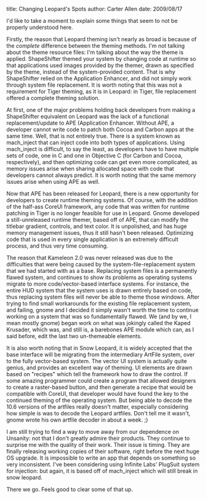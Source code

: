 title: Changing Leopard's Spots
author: Carter Allen
date: 2009/08/17



I'd like to take a moment to explain some things that seem to not be properly understood here.

Firstly, the reason that Leopard theming isn't nearly as broad is because of the <em>complete</em> difference between the theming methods. I'm not talking about the theme resource files:  I'm talking about the way the theme is applied. ShapeShifter themed your system by changing code at runtime so that applications used images provided by the themer, drawn as specified by the theme, instead of the system-provided content. That is why ShapeShifter relied on the Application Enhancer, and did not simply work through system file replacement. It is worth noting that this was not a requirement for Tiger theming, as it is in Leopard:  in Tiger, file replacement offered a complete theming solution.

At first, one of the major problems holding back developers from making a ShapeShifter equivalent on Leopard was the lack of a functional replacement/update to APE (Application Enhancer. Without APE, a developer cannot write code to patch both Cocoa and Carbon apps at the same time. Well, that is not entirely true. There is a system known as mach_inject that can inject code into both types of applications. Using mach_inject is difficult, to say the least, as developers have to have multiple sets of code, one in C and one in Objective C (for Carbon and Cocoa, respectively), and then optimizing code can get even more complicated, as memory issues arise when sharing allocated space with code that developers cannot always predict. It is worth noting that the same memory issues arise when using APE as well.

Now that APE has been released for Leopard, there is a new opportunity for developers to create runtime theming systems. Of course, with the addition of the half-ass CoreUI framework, any code that was written for runtime patching in Tiger is no longer feasible for use in Leopard. Gnome developed a still-unreleased runtime themer, based off of APE, that can modify the titlebar gradient, controls, and text color. It is unpolished, and has huge memory management issues, thus it still hasn't been released. Optimizing code that is used in every single application is an extremely difficult process, and thus very time consuming.

The reason that Kameleon 2.0 was never released was due to the difficulties that were being caused by the system-file-replacement system that we had started with as a base. Replacing system files is a permanently flawed system, and continues to show its problems as operating systems migrate to more code/vector-based interface systems. For instance, the entire HUD system that the system uses is drawn entirely based on code, thus replacing system files will never be able to theme those windows. After trying to find small workarounds for the existing file replacement system, and failing, gnome and I decided it simply wasn't worth the time to continue working on a system that was so fundamentally flawed. We (and by we, I mean mostly gnome) began work on what was jokingly called the Kaped Krusader, which was, and still is, a barebones APE module which can, as I said before, edit the last two un-themeable elements.

It is also worth noting that in Snow Leopard, it is widely accepted that the base interface will be migrating from the intermediary ArtFile system, over to the fully vector-based system. The vector UI system is actually quite genius, and provides an excellent way of theming. UI elements are drawn based on "recipes" which tell the framework how to draw the control. If some amazing programmer could create a program that allowed designers to create a raster-based button, and then generate a recipe that would be compatible with CoreUI, that developer would have found the key to the continued theming of the operating system. But being able to decode the 10.6 versions of the artfiles really doesn't matter, especially considering how simple is was to decode the Leopard artfiles. Don't tell me it wasn't, gnome wrote his own artfile decoder in about a week. ;)

I am still trying to find a way to move away from our dependence on Unsanity:  not that I don't greatly admire their products. They continue to surprise me with the quality of their work. Their issue is timing. They are finally releasing working copies of their software, right before the next huge OS upgrade. It is impossible to write an app that depends on something so very inconsistent. I've been considering using Infinite Labs' PlugSuit system for injection:  but again, it is based off of mach_inject which will still break in snow leopard.

There we go. Feels good to clear some of that up.
